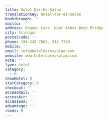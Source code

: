 ```yaml
---
title: Hotel Dar-Es-Salam
translationKey: hotel-dar-es-salam
bookthrough: ''
mailto: ''
address: Nageen Lake  Near Ashai Bagh Bridge
city: Srinagar
postalcode: ''
phone: 194-242 7803, 242 7359
mobile: ''
email: info@hoteldaressalam.com
website: www.hoteldaressalam.com
note: ''
type: hotel
category:
  - H
showHotel: 0
starCategory: 0
checkout: ''
accessRail: ''
accessAir: ''
accessBus: ''
advantage: ''
rooms: 0
---
```

